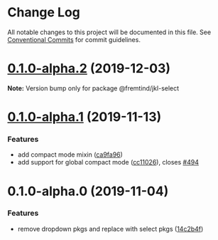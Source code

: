 # Change Log

All notable changes to this project will be documented in this file.
See [Conventional Commits](https://conventionalcommits.org) for commit guidelines.

# [0.1.0-alpha.2](https://github.com/fremtind/jokul/compare/@fremtind/jkl-select@0.1.0-alpha.1...@fremtind/jkl-select@0.1.0-alpha.2) (2019-12-03)

**Note:** Version bump only for package @fremtind/jkl-select





# [0.1.0-alpha.1](https://github.com/fremtind/jokul/compare/@fremtind/jkl-select@0.1.0-alpha.0...@fremtind/jkl-select@0.1.0-alpha.1) (2019-11-13)


### Features

* add compact mode mixin ([ca9fa96](https://github.com/fremtind/jokul/commit/ca9fa96b7de2be50646af0cb444206c3eebcfc4a))
* add support for global compact mode ([cc11026](https://github.com/fremtind/jokul/commit/cc11026207dfef2a0b3b074b88e071783d2820fd)), closes [#494](https://github.com/fremtind/jokul/issues/494)





# 0.1.0-alpha.0 (2019-11-04)


### Features

* remove dropdown pkgs and replace with select pkgs ([14c2b4f](https://github.com/fremtind/jokul/commit/14c2b4fa5a236e2d7824834a7b074ae62ce870b4))
